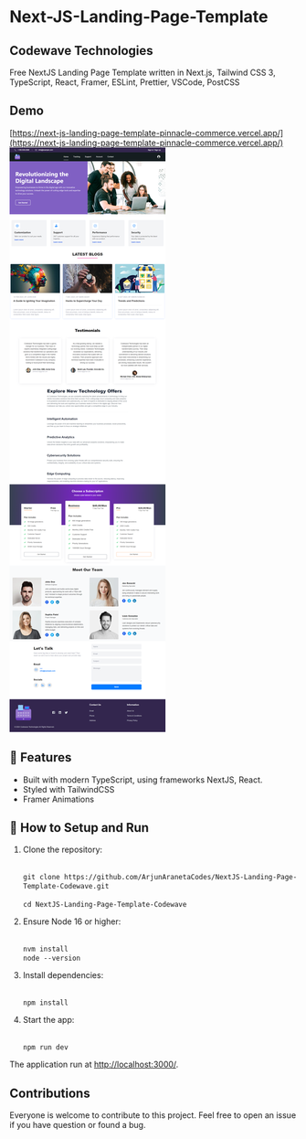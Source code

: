 # Next-JS-Landing-Page-Template
## Codewave Technologies
Free NextJS Landing Page Template written in Next.js, Tailwind CSS 3, TypeScript, React, Framer, ESLint, Prettier, VSCode, PostCSS

## Demo
[https://next-js-landing-page-template-pinnacle-commerce.vercel.app/](https://next-js-landing-page-template-pinnacle-commerce.vercel.app/)
![](/public/images/codewave-wholepage.png)


## 🚀 Features
* Built with modern TypeScript, using frameworks NextJS, React.
* Styled with TailwindCSS
* Framer Animations

## 🔧 How to Setup and Run

<ol>
<li>Clone the repository:</li>
<br/>

```
git clone https://github.com/ArjunAranetaCodes/NextJS-Landing-Page-Template-Codewave.git

cd NextJS-Landing-Page-Template-Codewave
```


<li>Ensure Node 16 or higher:</li>
<br/>

```
nvm install
node --version
```

<li>Install dependencies:</li>
<br/>

```
npm install
```

<li>Start the app:</li>
<br/>

```
npm run dev
```

</ol>

The application run at [http://localhost:3000/](http://localhost:3000/).

## Contributions
Everyone is welcome to contribute to this project. Feel free to open an issue if you have question or found a bug.